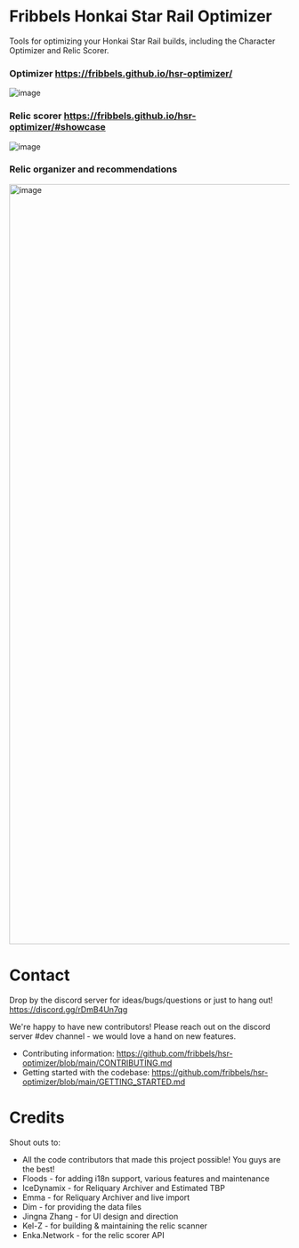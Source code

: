 # Fribbels Honkai Star Rail Optimizer

Tools for optimizing your Honkai Star Rail builds, including the Character Optimizer and Relic Scorer.

### Optimizer https://fribbels.github.io/hsr-optimizer/

![image](https://github.com/user-attachments/assets/fccde7c3-c2ec-4d26-bd94-ed36b6f4c231)

### Relic scorer https://fribbels.github.io/hsr-optimizer/#showcase

![image](https://github.com/user-attachments/assets/08729229-da7d-459f-b969-538b07672d50)

### Relic organizer and recommendations

<img width="1367" alt="image" src="https://github.com/fribbels/hsr-optimizer/assets/7908525/1274f519-7df7-413d-b97a-4f0e202d67fb">

# Contact

Drop by the discord server for ideas/bugs/questions or just to hang out! https://discord.gg/rDmB4Un7qg

We're happy to have new contributors! Please reach out on the discord server #dev channel - we would love a hand on new
features.

- Contributing information: https://github.com/fribbels/hsr-optimizer/blob/main/CONTRIBUTING.md
- Getting started with the codebase: https://github.com/fribbels/hsr-optimizer/blob/main/GETTING_STARTED.md

# Credits

Shout outs to:

- All the code contributors that made this project possible! You guys are the best!
- Floods - for adding i18n support, various features and maintenance
- IceDynamix - for Reliquary Archiver and Estimated TBP
- Emma - for Reliquary Archiver and live import
- Dim - for providing the data files
- Jingna Zhang - for UI design and direction
- Kel-Z - for building & maintaining the relic scanner
- Enka.Network - for the relic scorer API
